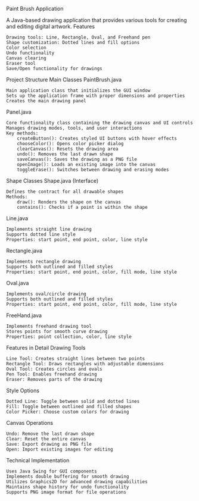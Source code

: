 Paint Brush Application

A Java-based drawing application that provides various tools for creating and editing digital artwork.
Features

    Drawing tools: Line, Rectangle, Oval, and Freehand pen
    Shape customization: Dotted lines and fill options
    Color selection
    Undo functionality
    Canvas clearing
    Eraser tool
    Save/Open functionality for drawings

Project Structure
Main Classes
PaintBrush.java

    Main application class that initializes the GUI window
    Sets up the application frame with proper dimensions and properties
    Creates the main drawing panel

Panel.java

    Core functionality class containing the drawing canvas and UI controls
    Manages drawing modes, tools, and user interactions
    Key methods:
        createButton(): Creates styled UI buttons with hover effects
        chooseColor(): Opens color picker dialog
        clearCanvas(): Resets the drawing area
        undo(): Removes the last drawn shape
        saveCanvas(): Saves the drawing as a PNG file
        openImage(): Loads an existing image into the canvas
        toggleErase(): Switches between drawing and erasing modes

Shape Classes
Shape.java (Interface)

    Defines the contract for all drawable shapes
    Methods:
        draw(): Renders the shape on the canvas
        contains(): Checks if a point is within the shape

Line.java

    Implements straight line drawing
    Supports dotted line style
    Properties: start point, end point, color, line style

Rectangle.java

    Implements rectangle drawing
    Supports both outlined and filled styles
    Properties: start point, end point, color, fill mode, line style

Oval.java

    Implements oval/circle drawing
    Supports both outlined and filled styles
    Properties: start point, end point, color, fill mode, line style

FreeHand.java

    Implements freehand drawing tool
    Stores points for smooth curve drawing
    Properties: point collection, color, line style

Features in Detail
Drawing Tools

    Line Tool: Creates straight lines between two points
    Rectangle Tool: Draws rectangles with adjustable dimensions
    Oval Tool: Creates circles and ovals
    Pen Tool: Enables freehand drawing
    Eraser: Removes parts of the drawing

Style Options

    Dotted Line: Toggle between solid and dotted lines
    Fill: Toggle between outlined and filled shapes
    Color Picker: Choose custom colors for drawing

Canvas Operations

    Undo: Remove the last drawn shape
    Clear: Reset the entire canvas
    Save: Export drawing as PNG file
    Open: Import existing images for editing

Technical Implementation

    Uses Java Swing for GUI components
    Implements double buffering for smooth drawing
    Utilizes Graphics2D for advanced drawing capabilities
    Maintains shape history for undo functionality
    Supports PNG image format for file operations
